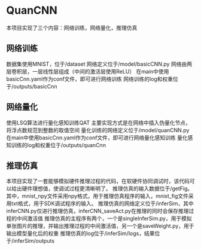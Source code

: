 # QuanCNN

本项目实现了三个内容：网络训练，网络量化，推理仿真

## 网络训练
数据集使用MNIST，位于/dataset
网络定义位于/model/basicCNN.py
网络由两层卷积层，一层线性层组成（中间的激活层使用ReLU）
在main中使用basicCnn.yaml作为conf文件，即可进行网络训练
网络训练的log和权重位于/outputs/basicCnn

## 网络量化
使用LSQ算法进行量化感知训练QAT
主要实现方式是在网络中插入伪量化节点，将浮点数规范到整数的取值空间
量化训练的网络定义位于/model/quanCNN.py
在main中使用basicCnn.yaml作为conf文件，即可进行网络量化感知训练
量化感知训练的log和权重位于/outputs/quanCnn

## 推理仿真
本项目实现了一套能够模拟硬件推理过程的代码，在软硬件协同调试时，该代码可以给出硬件理想值，使调试过程更清晰明了。
推理仿真的输入数据位于/getFig。其中，mnist_npy文件采用npy格式，用于推理仿真程序的输入，mnist_fig文件采用txt格式，用于SDK调试程序的输入。
推理仿真的网络定义位于/inferSim，其中inferCNN.py仅进行推理仿真，inferCNN_saveAct.py在推理的同时会保存推理过程的中间激活值
推理仿真的主程序有两个，一个是singleInferSim.py，用于模拟单张图片的推理，并输出推理过程的中间激活值，另一个是saveWeight.py，用于输出模型量化后的权重
推理仿真的log位于/inferSim/logs，结果位于/inferSim/outputs

